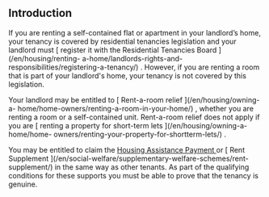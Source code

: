 ##  Introduction

If you are renting a self-contained flat or apartment in your landlord’s home,
your tenancy is covered by residential tenancies legislation and your landlord
must [ register it with the Residential Tenancies Board ](/en/housing/renting-
a-home/landlords-rights-and-responsibilities/registering-a-tenancy/) .
However, if you are renting a room that is part of your landlord's home, your
tenancy is not covered by this legislation.

Your landlord may be entitled to [ Rent-a-room relief ](/en/housing/owning-a-
home/home-owners/renting-a-room-in-your-home/) , whether you are renting a
room or a self-contained unit. Rent-a-room relief does not apply if you are [
renting a property for short-term lets ](/en/housing/owning-a-home/home-
owners/renting-your-property-for-shortterm-lets/) .

You may be entitled to claim the [ Housing Assistance Payment
](/en/housing/renting-a-home/help-with-renting/housing-assistance-payment/) or
[ Rent Supplement ](/en/social-welfare/supplementary-welfare-schemes/rent-
supplement/) in the same way as other tenants. As part of the qualifying
conditions for these supports you must be able to prove that the tenancy is
genuine.
